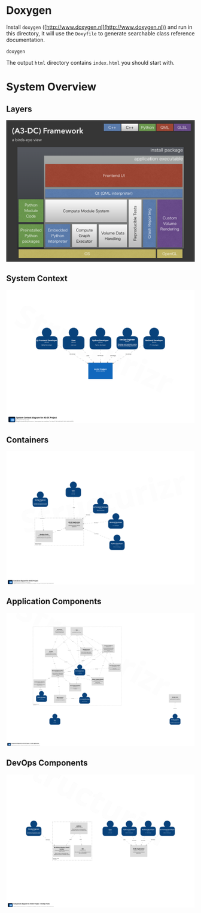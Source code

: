 # Doxygen

Install `doxygen` ([http://www.doxygen.nl](http://www.doxygen.nl)) and run in this directory, it will use the `Doxyfile` to generate searchable class reference documentation.
	
	doxygen

The output `html` directory contains `index.html` you should start with.

# System Overview

## Layers

![](layers.png)
	
## System Context

![](system-context.png)

## Containers

![](containers.png)

## Application Components

![](application-components.png)


## DevOps Components

![](devops-components.png)

